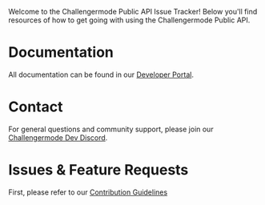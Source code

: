 Welcome to the Challengermode Public API Issue Tracker! 
Below you'll find resources of how to get going with using the Challengermode Public API.

# Documentation
All documentation can be found in our [Developer Portal](https://www.challengermode.com/developers/docs).

# Contact
For general questions and community support, please join our [Challengermode Dev Discord](...).

# Issues & Feature Requests
First, please refer to our [Contribution Guidelines](https://github.com/Challengermode/public-api/blob/448fb52c01d458055114c53635bb5bc76ab91cca/CONTRIBUTING.md)
